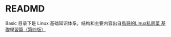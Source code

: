 # READMD

Basic 目录下是 Linux 基础知识体系，结构和主要内容出自[鳥哥的Linux私房菜 基礎學習篇（第四版）](https://book.douban.com/subject/26757170/)
